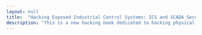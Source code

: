 ```yaml
---
layout: null
title:  "Hacking Exposed Industrial Control Systems: ICS and SCADA Security Secrets & Solutions"
description: "This is a new hacking book dedicated to hacking physical hardware systems that control things we use. It's good if you want to hack an automatic garage door, security cameras, alarm systems, and database mainframes. One time I wanted to leave school, so I used the methods in this book to set off the fire alarm. This book can be very dangerous and should only be used if you are elite."
---
```

